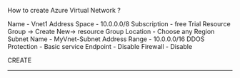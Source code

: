 How to create Azure Virtual Network ?

Name - Vnet1
Address Space - 10.0.0.0/8
Subscription - free Trial
Resource Group -> Create New-> resource Group
Location - Choose any Region
Subnet Name - MyVnet-Subnet
Address Range - 10.0.0.0/16
DDOS Protection - Basic
service Endpoint - Disable
Firewall - Disable

CREATE

---------------------------------------
